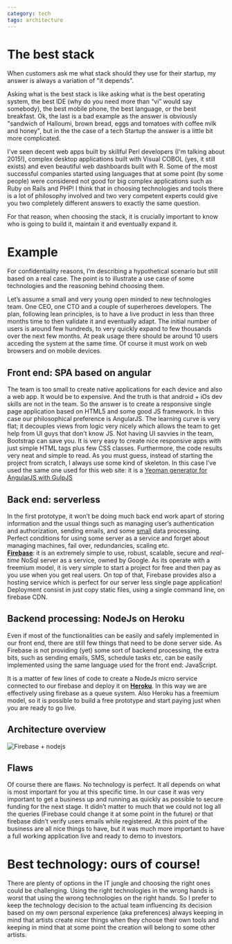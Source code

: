 ```yaml
---
category: tech
tags: architecture
---
```

# The best stack

When customers ask me what stack should they use for their startup, my answer is always a variation of "it depends".  

Asking what is the best stack is like asking what is the best operating system, the best IDE (why do you need more than “vi” would say somebody), the best mobile phone, the best language, or the best breakfast. Ok, the last is a bad example as the answer is obviously "sandwich of Halloumi, brown bread, eggs and tomatoes with coffee milk and honey", but in the the case of a tech Startup the answer is a little bit more complicated.  

I've seen decent web apps built by skillful Perl developers (I'm talking about 2015!), complex desktop applications built with Visual COBOL (yes, it still exists) and even beautiful web dashboards built with R. Some of the most successful companies started using languages that at some point (by some people) were considered not good for big complex applications such as Ruby on Rails and PHP! I think that in choosing technologies and tools there is a lot of philosophy involved and two very competent experts could give you two completely different answers to exactly the same question.  

For that reason, when choosing the stack, it is crucially important to know who is going to build it, maintain it and eventually expand it.

# Example

For confidentiality reasons, I’m describing a hypothetical scenario but still based on a real case. The point is to illustrate a use case of some technologies and the reasoning behind choosing them.  

Let’s assume a small and very young open minded to new technologies team. One CEO, one CTO and a couple of superheroes developers. The plan, following lean principles, is to have a live product in less than three months time to then validate it and eventually adapt. The initial number of users is around few hundreds, to very quickly expand to few thousands over the next few months. At peak usage there should be around 10 users acceding the system at the same time. Of course it must work on web browsers and on mobile devices.

## Front end: SPA based on angular

The team is too small to create native applications for each device and also a web app. It would be to expensive. And the truth is that android + iOs dev skills are not in the team. So the answer is to create a responsive single page application based on HTML5 and some good JS framework. In this case our philosophical preference is AngularJS. The learning curve is very flat; it decouples views from logic very nicely which allows the team to get help from UI guys that don’t know JS. Not having UI savvies in the team, Bootstrap can save you. It is very easy to create nice responsive apps with just simple HTML tags plus few CSS classes. Furthermore, the code results very neat and simple to read. As you must guess, instead of starting the project from scratch, I always use some kind of skeleton. In this case I’ve used the same one used for this web site: it is a [Yeoman generator for AngularJS with GulpJS](https://github.com/Swiip/generator-gulp-angular)

## Back end: serverless

In the first prototype, it won’t be doing much back end work apart of storing information and the usual things such as managing user’s authentication and authorization, sending emails, and some <u>small</u> data processing.  
Perfect conditions for using some server as a service and forget about managing machines, fail over, redundancies, scaling etc.  
[**Firebase**](https://www.firebase.com): it is an extremely simple to use, robust, scalable, secure and _real-time_ NoSql server as a service, owned by Google. As its operate with a freemium model, it is very simple to start a project for free and then pay as you use when you get real users. On top of that, Firebase provides also a hosting service which is perfect for our server less single page application! Deployment consist in just copy static files, using a single command line, on firebase CDN.

## Backend processing: NodeJs on Heroku

Even if most of the functionalities can be easily and safely implemented in our front end, there are still few things that need to be done server side. As Firebase is not providing (yet) some sort of backend processing, the extra bits, such as sending emails, SMS, schedule tasks etc, can be easily implemented using the same language used for the front end: JavaScript.  

It is a matter of few lines of code to create a NodeJs micro service connected to our firebase and deploy it on  [**Heroku**](https://www.heroku.com). In this way we are effectively using firebase as a queue system. Also Heroku has a freemium model, so it is possible to build a free prototype and start paying just when you are ready to go live.

## Architecture overview

![Firebase + nodejs](https://docs.google.com/drawings/d/1y7HxJLnetNMDz9dV32-oaov3AtOb7ugx1u5hecm06LA/pub?w=731&h=450)

## Flaws

Of course there are flaws. No technology is perfect. It all depends on what is most important for you at this specific time. In our case it was very important to get a business up and running as quickly as possible to secure funding for the next stage. It didn’t matter to much that we could not log all the queries (Firebase could change it at some point in the future) or that firebase didn’t verify users emails while registered. At this point of the business are all nice things to have, but it was much more important to have a full working application live and ready to demo to investors.

# Best technology: ours of course!

There are plenty of options in the IT jungle and choosing the right ones could be challenging. Using the right technologies in the wrong hands is worst that using the wrong technologies on the right hands. So I prefer to keep the technology decision to the actual team influencing its decision based on my own personal experience (aka preferences) always keeping in mind that artists create nicer things when they choose their own tools and keeping in mind that at some point the creation will belong to some other artists.
